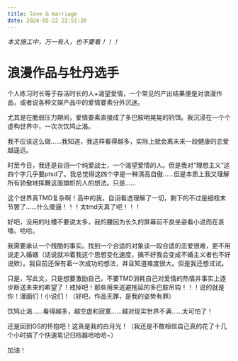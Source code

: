 ```yaml
---
title: love & marriage
date: 2024-05-22 22:51:20
---
```


*本文施工中，万一有人，也不要看！！！*

# 浪漫作品与牡丹选手

个人练习时长等于存活时长的人+渴望爱情，一个常见的产出结果便是对浪漫作品，或者说各种文娱产品中的爱情要素分外沉迷。

尤其是在脆弱压力期间，爱情要素直接成了多巴胺明晃晃的钓饵。我沉浸在一个个虚构世界中，一次次饮鸠止渴。

我不应该这么做……我知道，我这样看得越多，实际上就会离未来一段健康的恋爱越遥远。

时至今日，我还是自诩一个纯爱战士，一个渴望爱情的人。但是我对“理想主义”这四个字几乎要ptsd了。我总觉得这四个字是一种清高自傲……但是本质上我又理解所有骄傲地挥舞这面旗帜的人的想法。只是……

这个世界真TMD复杂啊！高中的我，自诩看透理解了一切，剩下的不过是细枝末节罢了……什么傻逼！！！太tmd天真了吧！！！

好吧，没用的吐槽不要说太多，我的腰因为长久的屏幕前不良坐姿看小说而在哀嚎。哈哈。

我需要承认一个残酷的事实。找到一个合适的对象谈一段合适的恋爱很难，更不用说走入婚姻（话说就冲着我这个思想变化速度，搞不好我会变成不婚主义者也不好说欸）。我目前还保有着一次成功的想法，并且知道难度很大。但是我还想试试。

只是，写此文，只是想要激励自己，不要TMD消耗自己对爱情的热情并事实上逐步断送未来的希望了！戒掉吧！那些用来逃避拖延的多巴胺吊钩！！！说的就是你！漫画们！小说们！（好吧，作品无罪，是我的姿势有罪）

饮鸠止渴……看得越多，越空虚和寂寞……越对现实世界不满……太可怕了！

还是回到GS的怀抱吧！这真是我的白月光！（我还是不敢相信自己真的花了十几个小时搞了个快速笔记归档器哈哈哈~）

加油！